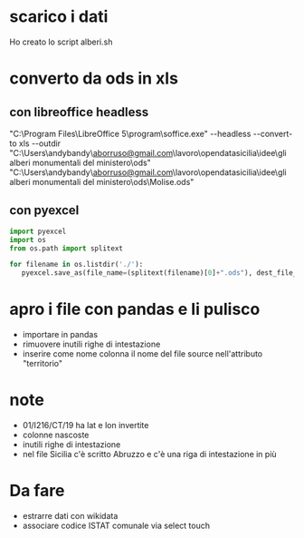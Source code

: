 

# scarico i dati
Ho creato lo script alberi.sh

# converto da ods in xls

## con libreoffice headless

   "C:\Program Files\LibreOffice 5\program\soffice.exe" --headless --convert-to xls --outdir "C:\Users\andybandy\aborruso@gmail.com\lavoro\opendatasicilia\idee\gli alberi monumentali del ministero\ods" "C:\Users\andybandy\aborruso@gmail.com\lavoro\opendatasicilia\idee\gli alberi monumentali del ministero\ods\Molise.ods"

## con pyexcel

```python
import pyexcel
import os
from os.path import splitext

for filename in os.listdir('./'):
   pyexcel.save_as(file_name=(splitext(filename)[0]+".ods"), dest_file_name=(splitext(filename)[0])+".csv")
```

# apro i file con pandas e li pulisco

- importare in pandas
- rimuovere inutili righe di intestazione
- inserire come nome colonna il nome del file source nell'attributo "territorio"

# note

- 01/I216/CT/19 ha lat e lon invertite
- colonne nascoste
- inutili righe di intestazione
- nel file Sicilia c'è scritto Abruzzo e c'è una riga di intestazione in più

# Da fare

- estrarre dati con wikidata
- associare codice ISTAT comunale via select touch
